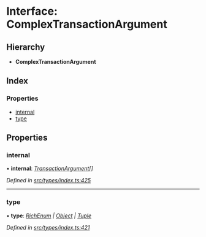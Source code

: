 # Interface: ComplexTransactionArgument

## Hierarchy

* **ComplexTransactionArgument**

## Index

### Properties

* [internal](types.complextransactionargument.md#internal)
* [type](types.complextransactionargument.md#type)

## Properties

###  internal

• **internal**: *[TransactionArgument](../modules/types.md#transactionargument)[]*

*Defined in [src/types/index.ts:425](https://github.com/PolymathNetwork/polymesh-sdk/blob/d7c2770/src/types/index.ts#L425)*

___

###  type

• **type**: *[RichEnum](../enums/types.transactionargumenttype.md#richenum) | [Object](../enums/types.transactionargumenttype.md#object) | [Tuple](../enums/types.transactionargumenttype.md#tuple)*

*Defined in [src/types/index.ts:421](https://github.com/PolymathNetwork/polymesh-sdk/blob/d7c2770/src/types/index.ts#L421)*
